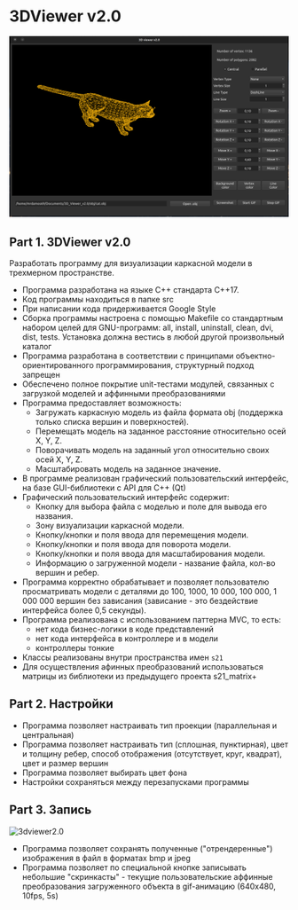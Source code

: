 # 3DViewer v2.0

![3dviewer2.0](obj/one.png)

## Part 1. 3DViewer v2.0

Разработать программу для визуализации каркасной модели в трехмерном пространстве.

- Программа разработана на языке C++ стандарта C++17. 
- Код программы находиться в папке src 
- При написании кода придерживается Google Style
- Сборка программы настроена с помощью Makefile со стандартным набором целей для GNU-программ: all, install, uninstall, clean, dvi, dist, tests. Установка должна вестись в любой другой произвольный каталог 
- Программа разработана в соответствии с принципами объектно-ориентированного программирования, структурный подход запрещен
- Обеспечено полное покрытие unit-тестами модулей, связанных с загрузкой моделей и аффинными преобразованиями
- Программа предоставляет возможность:
    - Загружать каркасную модель из файла формата obj (поддержка только списка вершин и поверхностей).
    - Перемещать модель на заданное расстояние относительно осей X, Y, Z.
    - Поворачивать модель на заданный угол относительно своих осей X, Y, Z.
    - Масштабировать модель на заданное значение.
- В программе реализован графический пользовательский интерфейс, на базе GUI-библиотеки с API для C++ (Qt)
- Графический пользовательский интерфейс содержит:
    - Кнопку для выбора файла с моделью и поле для вывода его названия.
    - Зону визуализации каркасной модели.
    - Кнопку/кнопки и поля ввода для перемещения модели. 
    - Кнопку/кнопки и поля ввода для поворота модели. 
    - Кнопку/кнопки и поля ввода для масштабирования модели.  
    - Информацию о загруженной модели - название файла, кол-во вершин и ребер.
- Программа корректно обрабатывает и позволяет пользователю просматривать модели с деталями до 100, 1000, 10 000, 100 000, 1 000 000 вершин без зависания (зависание - это бездействие интерфейса более 0,5 секунды).
- Программа реализована с использованием паттерна MVC, то есть:
    - нет кода бизнес-логики в коде представлений
    - нет кода интерфейса в контроллере и в модели
    - контроллеры тонкие
- Классы реализованы внутри пространства имен `s21`
- Для осуществления афинных преобразований использоваться матрицы из библиотеки из предыдущего проекта s21_matrix+

## Part 2. Настройки

- Программа позволяет настраивать тип проекции (параллельная и центральная)
- Программа позволяет настраивать тип (сплошная, пунктирная), цвет и толщину ребер, способ отображения (отсутствует, круг, квадрат), цвет и размер вершин
- Программа позволяет выбирать цвет фона
- Настройки сохраняться между перезапусками программы

## Part 3. Запись
![3dviewer2.0](obj/cat_gif.gif)
- Программа позволяет сохранять полученные ("отрендеренные") изображения в файл в форматах bmp и jpeg
- Программа позволяет по специальной кнопке записывать небольшие "скринкасты" - текущие пользовательские аффинные преобразования загруженного объекта в gif-анимацию (640x480, 10fps, 5s)
